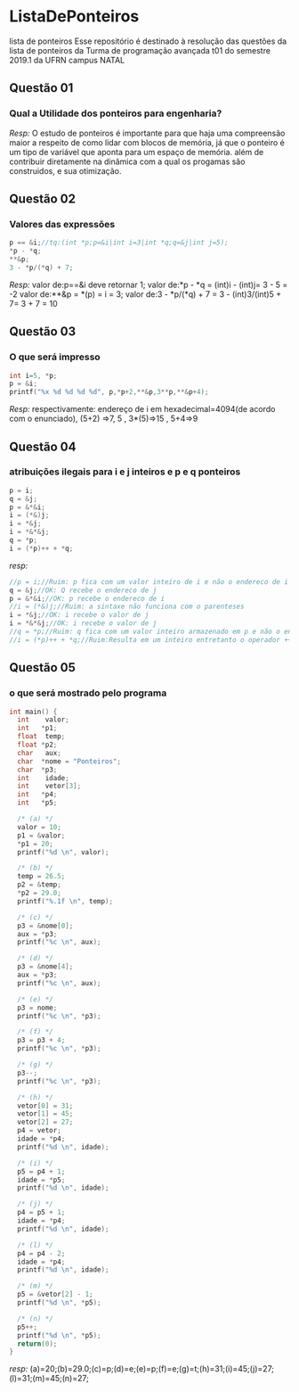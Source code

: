# ListaDePonteiros
lista de ponteiros
Esse repositório é destinado à resolução das questões da lista de ponteiros 
da Turma de programação avançada t01 do semestre 2019.1 da UFRN campus NATAL 

## Questão 01
### Qual a Utilidade dos ponteiros para engenharia?
*Resp:* O estudo de ponteiros é importante para que haja uma compreensão maior
a respeito de como lidar com blocos de memória, já que o ponteiro é um tipo
de variável que aponta para um espaço de memória. além de contribuir diretamente 
na dinâmica com a qual os progamas são construidos, e sua otimização.

## Questão 02
### Valores das expressões

```c 
p == &i;//tq:(int *p;p=&i|int i=3|int *q;q=&j|int j=5);
*p - *q;
**&p;
3 - *p/(*q) + 7;
```
*Resp:* valor de:p==&i deve retornar 1; valor de:*p - *q = (int)i - (int)j= 3 - 5 = -2
valor de:**&p = *(p) = i = 3; valor de:3 - *p/(*q) + 7 = 3 - (int)3/(int)5 + 7= 3 + 7 = 10
## Questão 03
### O que será impresso
```c
int i=5, *p;
p = &i;
printf("%x %d %d %d %d", p,*p+2,**&p,3**p,**&p+4);
```
*Resp:* respectivamente: endereço de i em hexadecimal=4094(de acordo com o enunciado), 
(5+2) =>7, 5 , 3*(5)=>15 , 5+4=>9 

## Questão 04
### atribuições ilegais para i e j inteiros e p e q ponteiros
```c
p = i;
q = &j;
p = &*&i;
i = (*&)j;
i = *&j;
i = *&*&j;
q = *p;
i = (*p)++ + *q;
```
*resp:* 
```c
//p = i;//Ruim: p fica com um valor inteiro de i e não o endereco de i
q = &j;//OK: Q recebe o endereco de j
p = &*&i;//OK: p recebe o endereco de i
//i = (*&)j;//Ruim: a sintaxe não funciona com o parenteses
i = *&j;//OK: i recebe o valor de j
i = *&*&j;//OK: i recebe o valor de j
//q = *p;//Ruim: q fica com um valor inteiro armazenado em p e não o endereco de p;
//i = (*p)++ + *q;//Ruim:Resulta em um inteiro entretanto o operador ++ não tem funcionalidade no caso
```
## Questão 05
### o que será mostrado pelo programa
```c
int main() {
  int    valor;
  int   *p1;
  float  temp;
  float *p2;
  char   aux;
  char  *nome = "Ponteiros";
  char  *p3;
  int    idade;
  int    vetor[3];
  int   *p4;
  int   *p5;

  /* (a) */
  valor = 10;
  p1 = &valor;
  *p1 = 20;
  printf("%d \n", valor);

  /* (b) */
  temp = 26.5;
  p2 = &temp;
  *p2 = 29.0;
  printf("%.1f \n", temp);

  /* (c) */
  p3 = &nome[0];
  aux = *p3;
  printf("%c \n", aux);

  /* (d) */
  p3 = &nome[4];
  aux = *p3;
  printf("%c \n", aux);

  /* (e) */
  p3 = nome;
  printf("%c \n", *p3);

  /* (f) */
  p3 = p3 + 4;
  printf("%c \n", *p3);

  /* (g) */
  p3--;
  printf("%c \n", *p3);

  /* (h) */
  vetor[0] = 31;
  vetor[1] = 45;
  vetor[2] = 27;
  p4 = vetor;
  idade = *p4;
  printf("%d \n", idade);

  /* (i) */
  p5 = p4 + 1;
  idade = *p5;
  printf("%d \n", idade);

  /* (j) */
  p4 = p5 + 1;
  idade = *p4;
  printf("%d \n", idade);

  /* (l) */
  p4 = p4 - 2;
  idade = *p4;
  printf("%d \n", idade);

  /* (m) */
  p5 = &vetor[2] - 1;
  printf("%d \n", *p5);

  /* (n) */
  p5++;
  printf("%d \n", *p5);
  return(0);
}
```
*resp:* (a)=20;(b)=29.0;(c)=p;(d)=e;(e)=p;(f)=e;(g)=t;(h)=31;(i)=45;(j)=27;(l)=31;(m)=45;(n)=27;
